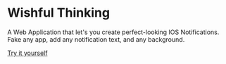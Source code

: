 # Wishful Thinking
A Web Application that let's you create perfect-looking IOS Notifications. Fake any app, add any notification text, and any background.  

[Try it yourself](https://viktorahmeti.github.io/Wishful-Thinking/index.html)
